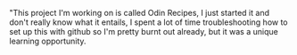 "This project I'm working on is called Odin Recipes, I just started it and don't really know what it entails, I spent a lot of time troubleshooting how to set up this with github so I'm pretty burnt out already, but it was a unique learning opportunity. 